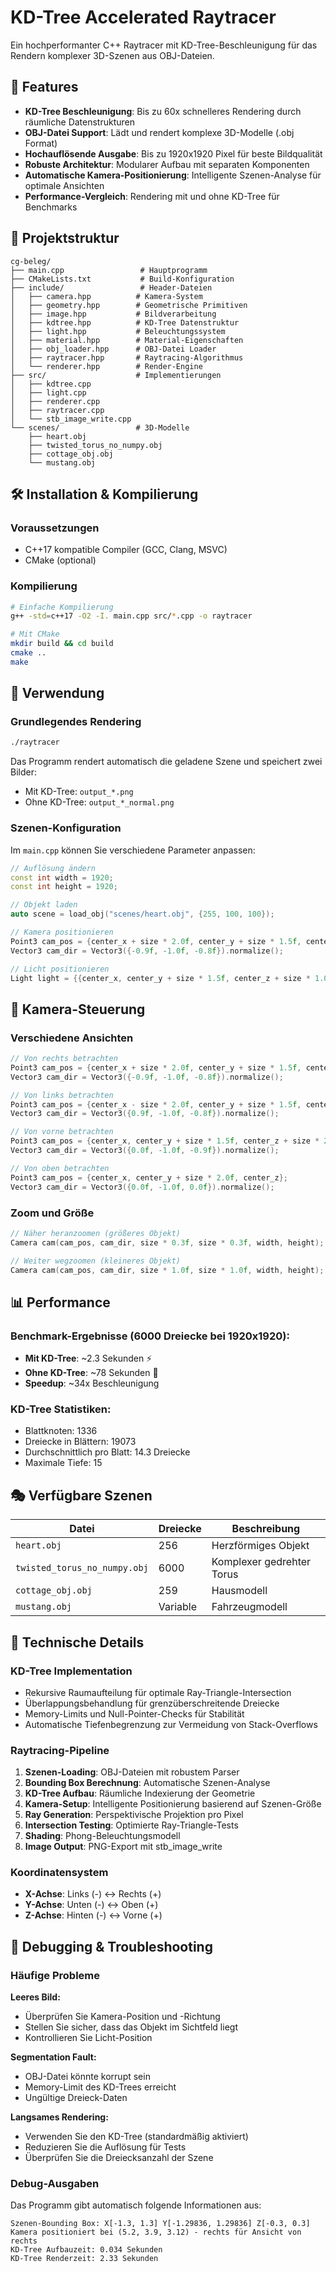 # KD-Tree Accelerated Raytracer

Ein hochperformanter C++ Raytracer mit KD-Tree-Beschleunigung für das Rendern komplexer 3D-Szenen aus OBJ-Dateien.

## 🚀 Features

- **KD-Tree Beschleunigung**: Bis zu 60x schnelleres Rendering durch räumliche Datenstrukturen
- **OBJ-Datei Support**: Lädt und rendert komplexe 3D-Modelle (.obj Format)
- **Hochauflösende Ausgabe**: Bis zu 1920x1920 Pixel für beste Bildqualität
- **Robuste Architektur**: Modularer Aufbau mit separaten Komponenten
- **Automatische Kamera-Positionierung**: Intelligente Szenen-Analyse für optimale Ansichten
- **Performance-Vergleich**: Rendering mit und ohne KD-Tree für Benchmarks

## 📁 Projektstruktur

```
cg-beleg/
├── main.cpp                 # Hauptprogramm
├── CMakeLists.txt           # Build-Konfiguration
├── include/                 # Header-Dateien
│   ├── camera.hpp          # Kamera-System
│   ├── geometry.hpp        # Geometrische Primitiven
│   ├── image.hpp           # Bildverarbeitung
│   ├── kdtree.hpp          # KD-Tree Datenstruktur
│   ├── light.hpp           # Beleuchtungssystem
│   ├── material.hpp        # Material-Eigenschaften
│   ├── obj_loader.hpp      # OBJ-Datei Loader
│   ├── raytracer.hpp       # Raytracing-Algorithmus
│   └── renderer.hpp        # Render-Engine
├── src/                    # Implementierungen
│   ├── kdtree.cpp
│   ├── light.cpp
│   ├── renderer.cpp
│   ├── raytracer.cpp
│   └── stb_image_write.cpp
└── scenes/                 # 3D-Modelle
    ├── heart.obj
    ├── twisted_torus_no_numpy.obj
    ├── cottage_obj.obj
    └── mustang.obj
```

## 🛠 Installation & Kompilierung

### Voraussetzungen
- C++17 kompatible Compiler (GCC, Clang, MSVC)
- CMake (optional)

### Kompilierung

```bash
# Einfache Kompilierung
g++ -std=c++17 -O2 -I. main.cpp src/*.cpp -o raytracer

# Mit CMake
mkdir build && cd build
cmake ..
make
```

## 🎯 Verwendung

### Grundlegendes Rendering

```bash
./raytracer
```

Das Programm rendert automatisch die geladene Szene und speichert zwei Bilder:
- Mit KD-Tree: `output_*.png`
- Ohne KD-Tree: `output_*_normal.png`

### Szenen-Konfiguration

Im `main.cpp` können Sie verschiedene Parameter anpassen:

```cpp
// Auflösung ändern
const int width = 1920;
const int height = 1920;

// Objekt laden
auto scene = load_obj("scenes/heart.obj", {255, 100, 100});

// Kamera positionieren
Point3 cam_pos = {center_x + size * 2.0f, center_y + size * 1.5f, center_z + size * 1.2f};
Vector3 cam_dir = Vector3({-0.9f, -1.0f, -0.8f}).normalize();

// Licht positionieren
Light light = {{center_x, center_y + size * 1.5f, center_z + size * 1.0f}, {255, 255, 255}};
```

## 🎨 Kamera-Steuerung

### Verschiedene Ansichten

```cpp
// Von rechts betrachten
Point3 cam_pos = {center_x + size * 2.0f, center_y + size * 1.5f, center_z + size * 1.2f};
Vector3 cam_dir = Vector3({-0.9f, -1.0f, -0.8f}).normalize();

// Von links betrachten  
Point3 cam_pos = {center_x - size * 2.0f, center_y + size * 1.5f, center_z + size * 1.2f};
Vector3 cam_dir = Vector3({0.9f, -1.0f, -0.8f}).normalize();

// Von vorne betrachten
Point3 cam_pos = {center_x, center_y + size * 1.5f, center_z + size * 2.0f};
Vector3 cam_dir = Vector3({0.0f, -1.0f, -0.9f}).normalize();

// Von oben betrachten
Point3 cam_pos = {center_x, center_y + size * 2.0f, center_z};
Vector3 cam_dir = Vector3({0.0f, -1.0f, 0.0f}).normalize();
```

### Zoom und Größe

```cpp
// Näher heranzoomen (größeres Objekt)
Camera cam(cam_pos, cam_dir, size * 0.3f, size * 0.3f, width, height);

// Weiter wegzoomen (kleineres Objekt)
Camera cam(cam_pos, cam_dir, size * 1.0f, size * 1.0f, width, height);
```

## 📊 Performance

### Benchmark-Ergebnisse (6000 Dreiecke bei 1920x1920):
- **Mit KD-Tree**: ~2.3 Sekunden ⚡
- **Ohne KD-Tree**: ~78 Sekunden 🐌
- **Speedup**: ~34x Beschleunigung

### KD-Tree Statistiken:
- Blattknoten: 1336
- Dreiecke in Blättern: 19073
- Durchschnittlich pro Blatt: 14.3 Dreiecke
- Maximale Tiefe: 15

## 🎭 Verfügbare Szenen

| Datei | Dreiecke | Beschreibung |
|-------|----------|--------------|
| `heart.obj` | 256 | Herzförmiges Objekt |
| `twisted_torus_no_numpy.obj` | 6000 | Komplexer gedrehter Torus |
| `cottage_obj.obj` | 259 | Hausmodell |
| `mustang.obj` | Variable | Fahrzeugmodell |

## 🔧 Technische Details

### KD-Tree Implementation
- Rekursive Raumaufteilung für optimale Ray-Triangle-Intersection
- Überlappungsbehandlung für grenzüberschreitende Dreiecke
- Memory-Limits und Null-Pointer-Checks für Stabilität
- Automatische Tiefenbegrenzung zur Vermeidung von Stack-Overflows

### Raytracing-Pipeline
1. **Szenen-Loading**: OBJ-Dateien mit robustem Parser
2. **Bounding Box Berechnung**: Automatische Szenen-Analyse
3. **KD-Tree Aufbau**: Räumliche Indexierung der Geometrie
4. **Kamera-Setup**: Intelligente Positionierung basierend auf Szenen-Größe
5. **Ray Generation**: Perspektivische Projektion pro Pixel
6. **Intersection Testing**: Optimierte Ray-Triangle-Tests
7. **Shading**: Phong-Beleuchtungsmodell
8. **Image Output**: PNG-Export mit stb_image_write

### Koordinatensystem
- **X-Achse**: Links (-) ↔ Rechts (+)
- **Y-Achse**: Unten (-) ↔ Oben (+)
- **Z-Achse**: Hinten (-) ↔ Vorne (+)

## 🐛 Debugging & Troubleshooting

### Häufige Probleme

**Leeres Bild:**
- Überprüfen Sie Kamera-Position und -Richtung
- Stellen Sie sicher, dass das Objekt im Sichtfeld liegt
- Kontrollieren Sie Licht-Position

**Segmentation Fault:**
- OBJ-Datei könnte korrupt sein
- Memory-Limit des KD-Trees erreicht
- Ungültige Dreieck-Daten

**Langsames Rendering:**
- Verwenden Sie den KD-Tree (standardmäßig aktiviert)
- Reduzieren Sie die Auflösung für Tests
- Überprüfen Sie die Dreiecksanzahl der Szene

### Debug-Ausgaben

Das Programm gibt automatisch folgende Informationen aus:
```
Szenen-Bounding Box: X[-1.3, 1.3] Y[-1.29836, 1.29836] Z[-0.3, 0.3]
Kamera positioniert bei (5.2, 3.9, 3.12) - rechts für Ansicht von rechts
KD-Tree Aufbauzeit: 0.034 Sekunden
KD-Tree Renderzeit: 2.33 Sekunden
```
